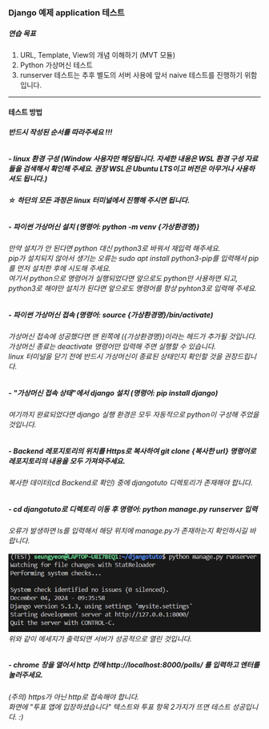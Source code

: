 ### Django 예제 application 테스트

##### 연습 목표
1. URL, Template, View의 개념 이해하기 (MVT 모듈)
2. Python 가상머신 테스트
3. runserver 테스트는 추후 별도의 서버 사용에 앞서 naive 테스트를 진행하기 위함입니다.
---
#### 테스트 방법
###### **반드시 작성된 순서를 따라주세요 !!!**
##### - linux 환경 구성 (Window 사용자만 해당됩니다. 자세한 내용은 WSL 환경 구성 자료들을 검색해서 확인해 주세요. 권장 WSL은 Ubuntu LTS이고 버전은 아무거나 사용하셔도 됩니다.) 

###### **☆ 하단의 모든 과정은 linux 터미널에서 진행해 주시면 됩니다.**
##### - 파이썬 가상머신 설치 (명령어: python -m venv {가상환경명})
###### 만약 설치가 안 된다면 python 대신 python3로 바꿔서 재입력 해주세요.</br>pip가 설치되지 않아서 생기는 오류는 sudo apt install python3-pip를 입력해서 pip를 먼저 설치한 후에 시도해 주세요. </br>*여기서 python으로 명령어가 실행되었다면 앞으로도 python만 사용하면 되고, python3로 해야만 설치가 된다면 앞으로도 명령어를 항상 pyhton3로 입력해 주세요.*
##### - 파이썬 가상머신 접속 (명령어: source {가상환경명}/bin/activate) 
###### 가상머신 접속에 성공했다면 맨 왼쪽에 ({가상환경명})이라는 헤드가 추가될 것입니다. </br>가상머신 종료는 deactivate 명령어만 입력해 주면 실행할 수 있습니다. </br>linux 터미널을 닫기 전에 반드시 가상머신이 종료된 상태인지 확인할 것을 권장드립니다.
##### - "가상머신 접속 상태"에서 django 설치 (명령어: pip install django) 
###### 여기까지 완료되었다면 django 실행 환경은 모두 자동적으로 python이 구성해 주었을 것입니다. 
##### - Backend 레포지토리의 위치를 Https로 복사하여 git clone {복사한 url} 명령어로 레포지토리의 내용을 모두 가져와주세요.
###### 복사한 데이터(cd Backend로 확인) 중에 djangotuto 디렉토리가 존재해야 합니다.
##### - cd djangotuto로 디렉토리 이동 후 명령어: python manage.py runserver 입력 
###### *오류가 발생하면 ls를 입력해서 해당 위치에 manage.py가 존재하는지 확인하시길 바랍니다.* </br></br>![capture](./image.png)</br>위와 같이 메세지가 출력되면 서버가 성공적으로 열린 것입니다.
##### - chrome 창을 열어서 http 칸에 http://localhost:8000/polls/ 를 입력하고 엔터를 눌러주세요. 
###### (주의) https가 아닌 http로 접속해야 합니다. </br>화면에 "투표 앱에 입장하셨습니다" 텍스트와 투표 항목 2가지가 뜨면 테스트 성공입니다. :)
